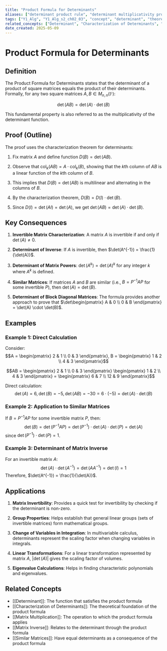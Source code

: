 ```yaml
---
title: "Product Formula for Determinants"
aliases: ["determinant product rule", "determinant multiplicativity property"]
tags: ["Y1_Alg", "Y1_Alg_s2_ch02_03", "concept", "determinant", "theorem"]
related_concepts: ["Determinant", "Characterization of Determinants", "Matrix Multiplication", "Matrix Inverse"]
date_created: 2025-05-09
---
```


# Product Formula for Determinants

## Definition
The Product Formula for Determinants states that the determinant of a product of square matrices equals the product of their determinants. Formally, for any two square matrices $A, B \in M_{n,n}(\mathbb{F})$:

$$\det(AB) = \det(A) \cdot \det(B)$$

This fundamental property is also referred to as the multiplicativity of the determinant function.

## Proof (Outline)
The proof uses the characterization theorem for determinants:

1. Fix matrix $A$ and define function $D(B) = \det(AB)$.

2. Observe that $\operatorname{col}_k(AB) = A \cdot \operatorname{col}_k(B)$, showing that the $k$th column of $AB$ is a linear function of the $k$th column of $B$.

3. This implies that $D(B) = \det(AB)$ is multilinear and alternating in the columns of $B$.

4. By the characterization theorem, $D(B) = D(I) \cdot \det(B)$.

5. Since $D(I) = \det(AI) = \det(A)$, we get $\det(AB) = \det(A) \cdot \det(B)$.

## Key Consequences
1. **Invertible Matrix Characterization**: A matrix $A$ is invertible if and only if $\det(A) \neq 0$.

2. **Determinant of Inverse**: If $A$ is invertible, then $\det(A^{-1}) = \frac{1}{\det(A)}$.

3. **Determinant of Matrix Powers**: $\det(A^k) = \det(A)^k$ for any integer $k$ where $A^k$ is defined.

4. **Similar Matrices**: If matrices $A$ and $B$ are similar (i.e., $B = P^{-1}AP$ for some invertible $P$), then $\det(A) = \det(B)$.

5. **Determinant of Block Diagonal Matrices**: The formula provides another approach to prove that $\det\begin{pmatrix} A & 0 \\ 0 & B \end{pmatrix} = \det(A) \cdot \det(B)$.

## Examples
### Example 1: Direct Calculation
Consider:
$$A = \begin{pmatrix} 2 & 1 \\ 0 & 3 \end{pmatrix}, B = \begin{pmatrix} 1 & 2 \\ 4 & 3 \end{pmatrix}$$

$$AB = \begin{pmatrix} 2 & 1 \\ 0 & 3 \end{pmatrix} \begin{pmatrix} 1 & 2 \\ 4 & 3 \end{pmatrix} = \begin{pmatrix} 6 & 7 \\ 12 & 9 \end{pmatrix}$$

Direct calculation:
$$\det(A) = 6, \det(B) = -5, \det(AB) = -30 = 6 \cdot (-5) = \det(A) \cdot \det(B)$$

### Example 2: Application to Similar Matrices
If $B = P^{-1}AP$ for some invertible matrix $P$, then:
$$\det(B) = \det(P^{-1}AP) = \det(P^{-1}) \cdot \det(A) \cdot \det(P) = \det(A)$$
since $\det(P^{-1}) \cdot \det(P) = 1$.

### Example 3: Determinant of Matrix Inverse
For an invertible matrix $A$:
$$\det(A) \cdot \det(A^{-1}) = \det(AA^{-1}) = \det(I) = 1$$
Therefore, $\det(A^{-1}) = \frac{1}{\det(A)}$.

## Applications
1. **Matrix Invertibility**: Provides a quick test for invertibility by checking if the determinant is non-zero.

2. **Group Properties**: Helps establish that general linear groups (sets of invertible matrices) form mathematical groups.

3. **Change of Variables in Integration**: In multivariable calculus, determinants represent the scaling factor when changing variables in integrals.

4. **Linear Transformations**: For a linear transformation represented by matrix $A$, $|\det(A)|$ gives the scaling factor of volumes.

5. **Eigenvalue Calculations**: Helps in finding characteristic polynomials and eigenvalues.

## Related Concepts
- [[Determinant]]: The function that satisfies the product formula
- [[Characterization of Determinants]]: The theoretical foundation of the product formula
- [[Matrix Multiplication]]: The operation to which the product formula applies
- [[Matrix Inverse]]: Relates to the determinant through the product formula
- [[Similar Matrices]]: Have equal determinants as a consequence of the product formula
